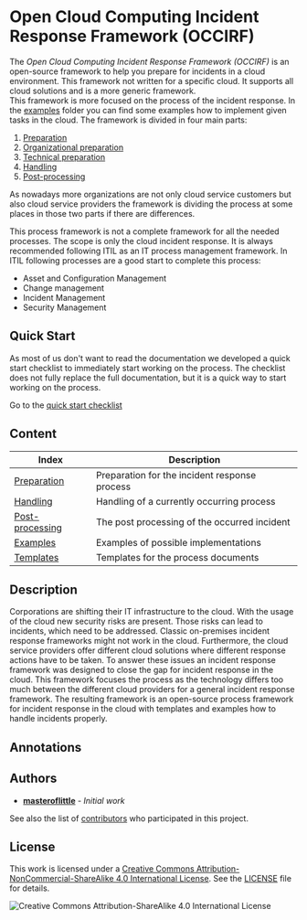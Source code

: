 # Open Cloud Computing Incident Response Framework (OCCIRF)
The *Open Cloud Computing Incident Response Framework (OCCIRF)* is an open-source framework to help you prepare for
incidents in a cloud environment. This framework not written for a specific cloud. It supports all cloud solutions and
is a more generic framework.  
This framework is more focused on the process of the incident response. In the [examples](examples) folder you can find
some examples how to implement given tasks in the cloud. The framework is divided in four main parts:

1. [Preparation](preparation)
1. [Organizational preparation](preparation/organisational.md)
2. [Technical preparation](preparation/technical.md)
2. [Handling](handling)
3. [Post-processing](post)

As nowadays more organizations are not only cloud service customers but also cloud service providers the framework is
dividing the process at some places in those two parts if there are differences.

This process framework is not a complete framework for all the needed processes. The scope is only the cloud incident
response. It is always recommended following ITIL as an IT process management framework. In ITIL following processes are
a good start to complete this process:
- Asset and Configuration Management
- Change management
- Incident Management
- Security Management

## Quick Start
As most of us don't want to read the documentation we developed a quick start checklist to immediately start working on
the process. The checklist does not fully replace the full documentation, but it is a quick way to start working on the
process.

Go to the [quick start checklist](quickStart.md)

## Content

| Index | Description |
| -------------------------- | --------------------------------------------- |
| [Preparation](preparation) | Preparation for the incident response process |
| [Handling](handling) | Handling of a currently occurring process |
| [Post-processing](post) | The post processing of the occurred incident |
| [Examples](examples) | Examples of possible implementations |
| [Templates](templates) | Templates for the process documents |

## Description
Corporations are shifting their IT infrastructure to the cloud.
With the usage of the cloud new security risks are present.
Those risks can lead to incidents, which need to be addressed.
Classic on-premises incident response frameworks might not work in the cloud.
Furthermore, the cloud service providers offer different cloud solutions where different response actions have to be taken.
To answer these issues an incident response framework was designed to close the gap for incident response in the cloud.
This framework focuses the process as the technology differs too much between the different cloud providers for a general incident response framework.
The resulting framework is an open-source process framework for incident response in the cloud with templates and examples how to handle incidents properly.

## Annotations

## Authors

* **[masteroflittle](https://github.com/masteroflittle)** - *Initial work*

See also the list of
[contributors](https://github.com/masteroflittle/OpenCloudComputingIncidentResponseFramework/contributors) who
participated in this project.

## License
This work is licensed under a [Creative Commons Attribution-NonCommercial-ShareAlike 4.0 International License](http://creativecommons.org/licenses/by-nc-sa/4.0/).
See the [LICENSE](LICENSE.md) file for details.

![Creative Commons Attribution-ShareAlike 4.0 International License](https://i.creativecommons.org/l/by-nc-sa/4.0/88x31.png)